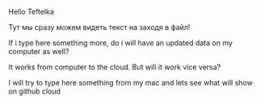 Hello Teftelka

Тут мы сразу можем видеть текст на заходя в файл!

If i type here something more, do i will have an updated data on my computer as well?

It works from computer to the cloud. But will it work vice versa?

I will try to type here something from my mac and lets see what will show on github cloud